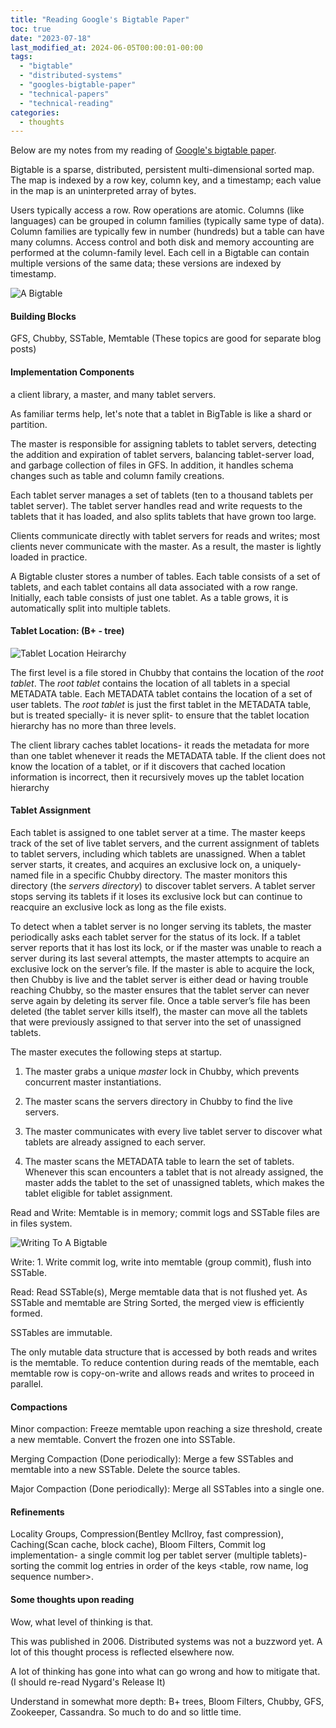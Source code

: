 ```yaml
---
title: "Reading Google's Bigtable Paper"
toc: true
date: "2023-07-18"
last_modified_at: 2024-06-05T00:00:01-00:00
tags: 
  - "bigtable"
  - "distributed-systems"
  - "googles-bigtable-paper"
  - "technical-papers"
  - "technical-reading"
categories: 
  - thoughts
---
```


Below are my notes from my reading of [Google's bigtable paper](https://github.com/papers-we-love/papers-we-love/blob/main/datastores/bigtable-a-distributed-storage-system-for-structured-data.pdf).

Bigtable is a sparse, distributed, persistent multi-dimensional sorted map. The map is indexed by a row key, column key, and a timestamp; each value in the map is an uninterpreted array of bytes.

Users typically access a row. Row operations are atomic. Columns (like languages) can be grouped in column families (typically same type of data). Column families are typically few in number (hundreds) but a table can have many columns. Access control and both disk and memory accounting are performed at the column-family level. Each cell in a Bigtable can contain multiple versions of the same data; these versions are indexed by timestamp.

![A Bigtable](/images/a_bigtable.png "A Bitgtable storing webpages and links to those pages")

#### Building Blocks 
GFS, Chubby, SSTable, Memtable (These topics are good for separate blog posts)

#### Implementation Components
a client library, a master, and many tablet servers.

As familiar terms help, let's note that a tablet in BigTable is like a shard or partition.

The master is responsible for assigning tablets to tablet servers, detecting the addition and expiration of tablet servers, balancing tablet-server load, and garbage collection of files in GFS. In addition, it handles schema changes such as table and column family creations.

Each tablet server manages a set of tablets (ten to a thousand tablets per tablet server). The tablet server handles read and write requests to the tablets that it has loaded, and also splits tablets that have grown too large.

Clients communicate directly with tablet servers for reads and writes; most clients never communicate with the master. As a result, the master is lightly loaded in practice.

A Bigtable cluster stores a number of tables. Each table consists of a set of tablets, and each tablet contains all data associated with a row range. Initially, each table consists of just one tablet. As a table grows, it is automatically split into multiple tablets.

#### Tablet Location: (B+ - tree)
![Tablet Location Heirarchy](/images/bigtable_tablet_location_heirarchy.png "Tablet Location Heirarchy")

The first level is a file stored in Chubby that contains the location of the _root tablet_. The _root tablet_ contains the location of all tablets in a special METADATA table. Each METADATA tablet contains the location of a set of user tablets. The _root tablet_ is just the first tablet in the METADATA table, but is treated specially- it is never split- to ensure that the tablet location hierarchy has no more than three levels.

The client library caches tablet locations- it reads the metadata for more than one tablet whenever it reads the METADATA table. If the client does not know the location of a tablet, or if it discovers that cached location information is incorrect, then it recursively moves up the tablet location hierarchy

#### Tablet Assignment

Each tablet is assigned to one tablet server at a time. The master keeps track of the set of live tablet servers, and the current assignment of tablets to tablet servers, including which tablets are unassigned. When a tablet server starts, it creates, and acquires an exclusive lock on, a uniquely-named file in a specific Chubby directory. The master monitors this directory (the _servers directory_) to discover tablet servers. A tablet server stops serving its tablets if it loses its exclusive lock but can continue to reacquire an exclusive lock as long as the file exists.

To detect when a tablet server is no longer serving its tablets, the master periodically asks each tablet server for the status of its lock. If a tablet server reports that it has lost its lock, or if the master was unable to reach a server during its last several attempts, the master attempts to acquire an exclusive lock on the server’s file. If the master is able to acquire the lock, then Chubby is live and the tablet server is either dead or having trouble reaching Chubby, so the master ensures that the tablet server can never serve again by deleting its server file. Once a table server’s file has been deleted (the tablet server kills itself), the master can move all the tablets that were previously assigned to that server into the set of unassigned tablets.

The master executes the following steps at startup.

1. The master grabs a unique _master_ lock in Chubby, which prevents concurrent master instantiations.

2. The master scans the servers directory in Chubby to find the live servers.

3. The master communicates with every live tablet server to discover what tablets are already assigned to each server.

4. The master scans the METADATA table to learn the set of tablets. Whenever this scan encounters a tablet that is not already assigned, the master adds the tablet to the set of unassigned tablets, which makes the tablet eligible for tablet assignment.

Read and Write: Memtable is in memory; commit logs and SSTable files are in files system.

![Writing To A Bigtable](/images/writing_to_a_bigtable.png "Writing To A Bigtable")

Write: 1. Write commit log, write into memtable (group commit), flush into SSTable.

Read: Read SSTable(s), Merge memtable data that is not flushed yet. As SSTable and memtable are String Sorted, the merged view is efficiently formed.

SSTables are immutable.

The only mutable data structure that is accessed by both reads and writes is the memtable. To reduce contention during reads of the memtable, each memtable row is copy-on-write and allows reads and writes to proceed in parallel.

#### Compactions

Minor compaction: Freeze memtable upon reaching a size threshold, create a new memtable. Convert the frozen one into SSTable.

Merging Compaction (Done periodically): Merge a few SSTables and memtable into a new SSTable. Delete the source tables.

Major Compaction (Done periodically): Merge all SSTables into a single one.

#### Refinements 
Locality Groups, Compression(Bentley McIlroy, fast compression), Caching(Scan cache, block cache), Bloom Filters, Commit log implementation- a single commit log per tablet server (multiple tablets)- sorting the commit log entries in order of the keys <table, row name, log sequence number>.

#### Some thoughts upon reading

Wow, what level of thinking is that.

This was published in 2006. Distributed systems was not a buzzword yet. A lot of this thought process is reflected elsewhere now.

A lot of thinking has gone into what can go wrong and how to mitigate that. (I should re-read Nygard's Release It)

Understand in somewhat more depth: B+ trees, Bloom Filters, Chubby, GFS, Zookeeper, Cassandra. So much to do and so little time.
